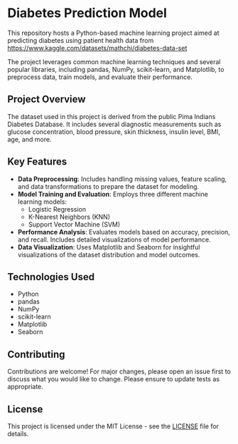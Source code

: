 
# Diabetes Prediction Model

This repository hosts a Python-based machine learning project aimed at predicting diabetes using patient health data from 
https://www.kaggle.com/datasets/mathchi/diabetes-data-set

The project leverages common machine learning techniques and several popular libraries, including pandas, NumPy, scikit-learn, and Matplotlib, to preprocess data, train models, and evaluate their performance.

## Project Overview

The dataset used in this project is derived from the public Pima Indians Diabetes Database. It includes several diagnostic measurements such as glucose concentration, blood pressure, skin thickness, insulin level, BMI, age, and more.

## Key Features

- **Data Preprocessing**: Includes handling missing values, feature scaling, and data transformations to prepare the dataset for modeling.
- **Model Training and Evaluation**: Employs three different machine learning models:
  - Logistic Regression
  - K-Nearest Neighbors (KNN)
  - Support Vector Machine (SVM)
- **Performance Analysis**: Evaluates models based on accuracy, precision, and recall. Includes detailed visualizations of model performance.
- **Data Visualization**: Uses Matplotlib and Seaborn for insightful visualizations of the dataset distribution and model outcomes.

## Technologies Used

- Python
- pandas
- NumPy
- scikit-learn
- Matplotlib
- Seaborn

## Contributing

Contributions are welcome! For major changes, please open an issue first to discuss what you would like to change. Please ensure to update tests as appropriate.

## License

This project is licensed under the MIT License - see the [LICENSE](LICENSE.md) file for details.

